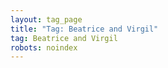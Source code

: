 ```yaml
---
layout: tag_page
title: "Tag: Beatrice and Virgil"
tag: Beatrice and Virgil
robots: noindex
---
```

